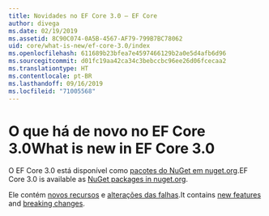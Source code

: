 ```yaml
---
title: Novidades no EF Core 3.0 – EF Core
author: divega
ms.date: 02/19/2019
ms.assetid: 8C90C074-0A5B-4567-AF79-799B7BC78062
uid: core/what-is-new/ef-core-3.0/index
ms.openlocfilehash: 611689b23bfea7e4597466129b2a0e5d4afb6d96
ms.sourcegitcommit: d01fc19aa42ca34c3bebccbc96ee26d06fcecaa2
ms.translationtype: HT
ms.contentlocale: pt-BR
ms.lasthandoff: 09/16/2019
ms.locfileid: "71005568"
---
```

# <a name="what-is-new-in-ef-core-30"></a><span data-ttu-id="6cf81-102">O que há de novo no EF Core 3.0</span><span class="sxs-lookup"><span data-stu-id="6cf81-102">What is new in EF Core 3.0</span></span>

<span data-ttu-id="6cf81-103">O EF Core 3.0 está disponível como [pacotes do NuGet em nuget.org](https://www.nuget.org/packages/Microsoft.EntityFrameworkCore/).</span><span class="sxs-lookup"><span data-stu-id="6cf81-103">EF Core 3.0 is available as [NuGet packages in nuget.org](https://www.nuget.org/packages/Microsoft.EntityFrameworkCore/).</span></span> 

<span data-ttu-id="6cf81-104">Ele contém [novos recursos](xref:core/what-is-new/ef-core-3.0/features) e [alterações das falhas](xref:core/what-is-new/ef-core-3.0/breaking-changes).</span><span class="sxs-lookup"><span data-stu-id="6cf81-104">It contains [new features](xref:core/what-is-new/ef-core-3.0/features) and [breaking changes](xref:core/what-is-new/ef-core-3.0/breaking-changes).</span></span> 

